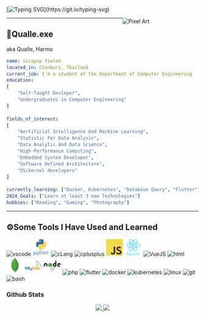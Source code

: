 
[![Typing SVG](https://readme-typing-svg.demolab.com?font=Lobster&weight=600&letterSpacing=1px&pause=1000&color=75B7EA&center=true&multiline=true&width=435&height=60&lines=%22A-quality+day+to+one+and+all!%22;I'm+Qualle.+Nice+to+meet+you+!!!)](https://git.io/typing-svg)

<img src="https://media1.tenor.com/m/f7sXmhlJWEkAAAAd/jellyfish.gif" alt="Pixel Art" align="right" width="200">

---

## 🪼Qualle.exe

aka Qualle, Harmo 

```yaml
name: Sirapop Yiwlek
located_in: Chonburi, Thailand
current_job: I’m a student at the Department of Computer Engineering
education:
[
    "Self-Taught Devloper",
    "Undergraduates in Computer Engineering"
]

fields_of_interest:
[
    "Aertificial Intelligence And Machine Learning",
    "Statistic For Data Analysis",
    "Data Analytic And Data Science",
    "High-Performance Computing",
    "Embedded System Developer",
    "Software Defined Architecture",
    "OS/kernel developers"
]

currently_learning: ["Docker, Kubernetes", "Database Query", "Flutter"]
2024_Goals: ["Learn at least 3 new Technologies"]
hobbies: ["Reading", "Gaming", "Photography"]
```

---

## ⚙️Some Tools I Have Used and Learned

<p align="left">
<img src="https://cdn.jsdelivr.net/gh/devicons/devicon/icons/vscode/vscode-original.svg" alt="vscode" width="45" height="45"/>
<img src="https://raw.githubusercontent.com/devicons/devicon/master/icons/python/python-original-wordmark.svg" alt="python" width="45" height="45"/>
<img src="https://cdn.jsdelivr.net/gh/devicons/devicon/icons/c/c-original.svg" alt="cLang" width="45" height="45"/>
<img src="https://cdn.jsdelivr.net/gh/devicons/devicon/icons/cplusplus/cplusplus-original.svg" alt="cplusplus" width="45" height="45"/>
<img src="https://raw.githubusercontent.com/devicons/devicon/master/icons/javascript/javascript-original.svg" alt="javascript" width="45" height="45" />
<img src="https://raw.githubusercontent.com/devicons/devicon/master/icons/react/react-original-wordmark.svg" alt="react" width="45" height="45" />
<img src="https://cdn.jsdelivr.net/gh/devicons/devicon/icons/vuejs/vuejs-original-wordmark.svg" alt="VueJS" width="45" height="45"/>
<img src="https://cdn.jsdelivr.net/gh/devicons/devicon/icons/html5/html5-original.svg" alt="html" width="45" height="45"/>
<img src="https://raw.githubusercontent.com/devicons/devicon/master/icons/mongodb/mongodb-original.svg" alt="mongodb" width="45" height="45" />
<img src="https://raw.githubusercontent.com/devicons/devicon/master/icons/mysql/mysql-original-wordmark.svg" alt="mysql" width="45" height="45" />
<img src="https://raw.githubusercontent.com/devicons/devicon/master/icons/nodejs/nodejs-original-wordmark.svg" alt="nodejs" width="45" height="45" />
<img src="https://cdn.jsdelivr.net/gh/devicons/devicon/icons/php/php-original.svg" alt="php" width="45" height="45"/>
<img src="https://cdn.jsdelivr.net/gh/devicons/devicon/icons/flutter/flutter-original.svg" alt="flutter" width="45" height="45"/>
<img src="https://cdn.jsdelivr.net/gh/devicons/devicon/icons/docker/docker-original.svg" alt="docker" width="45" height="45"/>
<img src="https://cdn.jsdelivr.net/gh/devicons/devicon/icons/kubernetes/kubernetes-plain.svg" alt="kubernetes" width="45" height="45"/>
<img src="https://cdn.jsdelivr.net/gh/devicons/devicon/icons/linux/linux-original.svg" alt="linux" width="45" height="45"/>
<img src="https://cdn.jsdelivr.net/gh/devicons/devicon/icons/git/git-original.svg" alt="git" width="45" height="45"/>
<img src="https://cdn.jsdelivr.net/gh/devicons/devicon/icons/bash/bash-original.svg" alt="bash" width="45" height="45"/>
</p>

### Github Stats

<div align="center" style="display: flex; justify-content: center;">
  <a href="https://github.com/LazyHarmo">
    <img height="195px" src="https://github-readme-stats.vercel.app/api?username=LazyHarmo&show_icons=true&theme=transparent&include_all_commits=true&count_private=true"/>
    <img height="195px" src="https://github-readme-stats.vercel.app/api/top-langs/?username=LazyHarmo&layout=compact&langs_count=7&theme=one_dark_pro"/>
  </a>
</div>
